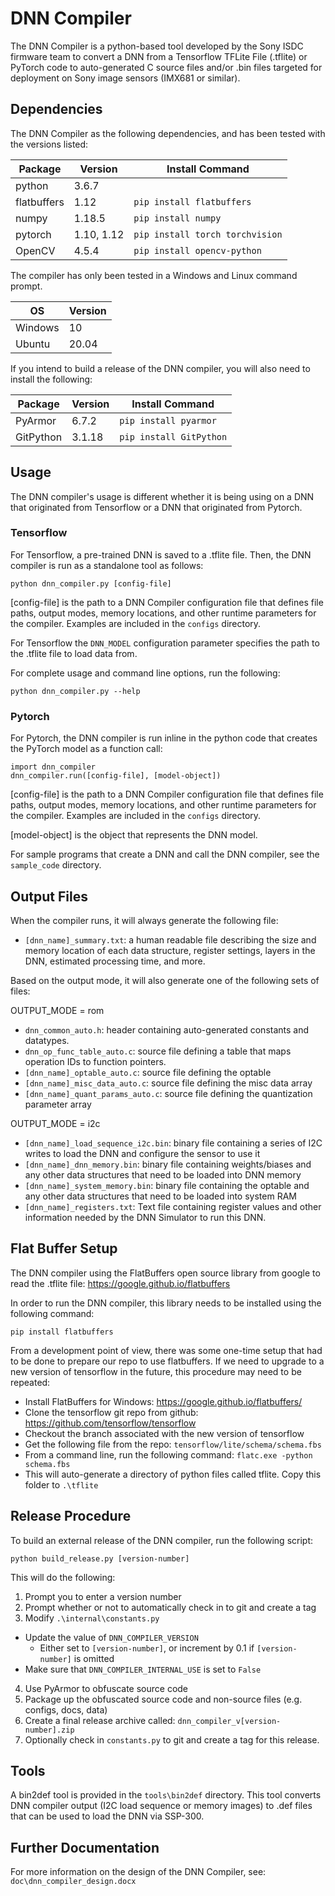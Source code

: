 # DNN Compiler

The DNN Compiler is a python-based tool developed by the Sony ISDC firmware team
to convert a DNN from a Tensorflow TFLite File (.tflite) or PyTorch code
to auto-generated C source files and/or .bin files targeted for deployment on 
Sony image sensors (IMX681 or similar).

## Dependencies

The DNN Compiler as the following dependencies, and has been tested with the 
versions listed:

| Package                | Version      | Install Command                         |
| ---------------------- | ------------ | --------------------------------------- |
| python                 | 3.6.7        |                                         |
| flatbuffers            | 1.12         |  `pip install flatbuffers`              |
| numpy                  | 1.18.5       |  `pip install numpy`                    |
| pytorch                | 1.10, 1.12   |  `pip install torch torchvision`        | 
| OpenCV                 | 4.5.4        |  `pip install opencv-python`            |

The compiler has only been tested in a Windows and Linux command prompt.

| OS                     | Version      | 
| ---------------------- | ------------ | 
| Windows                | 10           |  
| Ubuntu                 | 20.04        |

If you intend to build a release of the DNN compiler, you will also need to
install the following:

| Package                | Version   | Install Command                         |
| ---------------------- | --------- | --------------------------------------- |
| PyArmor                | 6.7.2     |  `pip install pyarmor`                  |
| GitPython              | 3.1.18    |  `pip install GitPython`                |


## Usage


The DNN compiler's usage is different whether it is being using on a DNN that
originated from Tensorflow or a DNN that originated from Pytorch.

### Tensorflow

For Tensorflow, a pre-trained DNN is saved to a .tflite file. Then, the DNN 
compiler is run as a standalone tool as follows:

```
python dnn_compiler.py [config-file]
```

[config-file] is the path to a DNN Compiler configuration file that defines file
paths, output modes, memory locations, and other runtime parameters for the
compiler. Examples are included in the `configs` directory. 

For Tensorflow the `DNN_MODEL` configuration parameter specifies the path to the
.tflite file to load data from.

For complete usage and command line options, run the following:

```
python dnn_compiler.py --help
```

### Pytorch

For Pytorch, the DNN compiler is run inline in the python code that creates the
PyTorch model as a function call:

```
import dnn_compiler
dnn_compiler.run([config-file], [model-object])
```

[config-file] is the path to a DNN Compiler configuration file that defines file
paths, output modes, memory locations, and other runtime parameters for the
compiler. Examples are included in the `configs` directory. 

[model-object] is the object that represents the DNN model.

For sample programs that create a DNN and call the DNN compiler, see the
`sample_code` directory.

## Output Files

When the compiler runs, it will always generate the following file:

* `[dnn_name]_summary.txt`: a human readable file describing the size and memory
  location of each data structure, register settings, layers in the DNN, 
  estimated processing time, and more.

Based on the output mode, it will also generate one of the following sets of files:

OUTPUT_MODE = rom
* `dnn_common_auto.h`: header containing auto-generated constants and datatypes.
* `dnn_op_func_table_auto.c`: source file defining a table that maps operation IDs
  to function pointers.
* `[dnn_name]_optable_auto.c`: source file defining the optable
* `[dnn_name]_misc_data_auto.c`: source file defining the misc data array
* `[dnn_name]_quant_params_auto.c`: source file defining the quantization
  parameter array

OUTPUT_MODE = i2c
* `[dnn_name]_load_sequence_i2c.bin`: binary file containing a series of I2C writes
  to load the DNN and configure the sensor to use it
* `[dnn_name]_dnn_memory.bin`: binary file containing weights/biases and any other
  data structures that need to be loaded into DNN memory
* `[dnn_name]_system_memory.bin`: binary file containing the optable and any other
  data structures that need to be loaded into system RAM
* `[dnn_name]_registers.txt`: Text file containing register values and other 
  information needed by the DNN Simulator to run this DNN.
  
## Flat Buffer Setup

The DNN compiler using the FlatBuffers open source library from google to read the
.tflite file: <https://google.github.io/flatbuffers>

In order to run the DNN compiler, this library needs to be installed using the 
following command:

```
pip install flatbuffers
```

From a development point of view, there was some one-time setup that had to be 
done to prepare our repo to use flatbuffers. If we need to upgrade to a new
version of tensorflow in the future, this procedure may need to be repeated:
*  Install FlatBuffers for Windows: <https://google.github.io/flatbuffers/>
*  Clone the tensorflow git repo from github: <https://github.com/tensorflow/tensorflow>
*  Checkout the branch associated with the new version of tensorflow
*  Get the following file from the repo:  `tensorflow/lite/schema/schema.fbs`
*  From a command line, run the following command: `flatc.exe -python schema.fbs`
*  This will auto-generate a directory of python files called tflite. Copy this folder to `.\tflite`

## Release Procedure

To build an external release of the DNN compiler, run the following script:

```
python build_release.py [version-number]
```

This will do the following:
1. Prompt you to enter a version number
2. Prompt whether or not to automatically check in to git and create a tag
3. Modify `.\internal\constants.py`
  * Update the value of `DNN_COMPILER_VERSION`
     * Either set to `[version-number]`, or increment by 0.1 if `[version-number]` is omitted
  * Make sure that `DNN_COMPILER_INTERNAL_USE` is set to `False`
4. Use PyArmor to obfuscate source code
5. Package up the obfuscated source code and non-source files (e.g. configs, docs, data)
6. Create a final release archive called: `dnn_compiler_v[version-number].zip`
7. Optionally check in `constants.py` to git and create a tag for this release.

## Tools

A bin2def tool is provided in the `tools\bin2def` directory. This tool converts
DNN compiler output (I2C load sequence or memory images) to .def files that can be
used to load the DNN via SSP-300.

## Further Documentation

For more information on the design of the DNN Compiler, see: `doc\dnn_compiler_design.docx`
